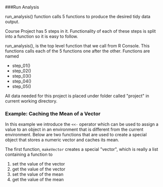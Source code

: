 ###Run Analysis

run_analysis() function calls 5 functions to produce the desired tidy data output.

Course Project has 5 steps in it. Functionality of each of these steps is split into a function so it is easy to follow.

run_analysis(), is the top level function that we call from R Console. This functions calls each of the 5 functions one after the other. Functions are named 
* step_01()
* step_02()
* step_03()
* step_04()
* step_05() 

All data needed for this project is placed under folder called "project" in current working directory.

### Example: Caching the Mean of a Vector

In this example we introduce the `<<-` operator which can be used to
assign a value to an object in an environment that is different from the
current environment. Below are two functions that are used to create a
special object that stores a numeric vector and caches its mean.

The first function, `makeVector` creates a special "vector", which is
really a list containing a function to

1.  set the value of the vector
2.  get the value of the vector
3.  set the value of the mean
4.  get the value of the mean
